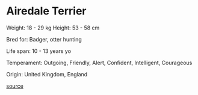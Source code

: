 # Airedale Terrier

Weight: 18 - 29 kg
Height: 53 - 58 cm

Bred for: Badger, otter hunting

Life span: 10 - 13 years yo

Temperament: Outgoing, Friendly, Alert, Confident, Intelligent, Courageous

Origin: United Kingdom, England

[source](https://api.thedogapi.com/v1/breeds/4)
